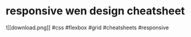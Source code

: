 # responsive wen design cheatsheet



![[download.png]]
#css
#flexbox
#grid
#cheatsheets
#responsive
